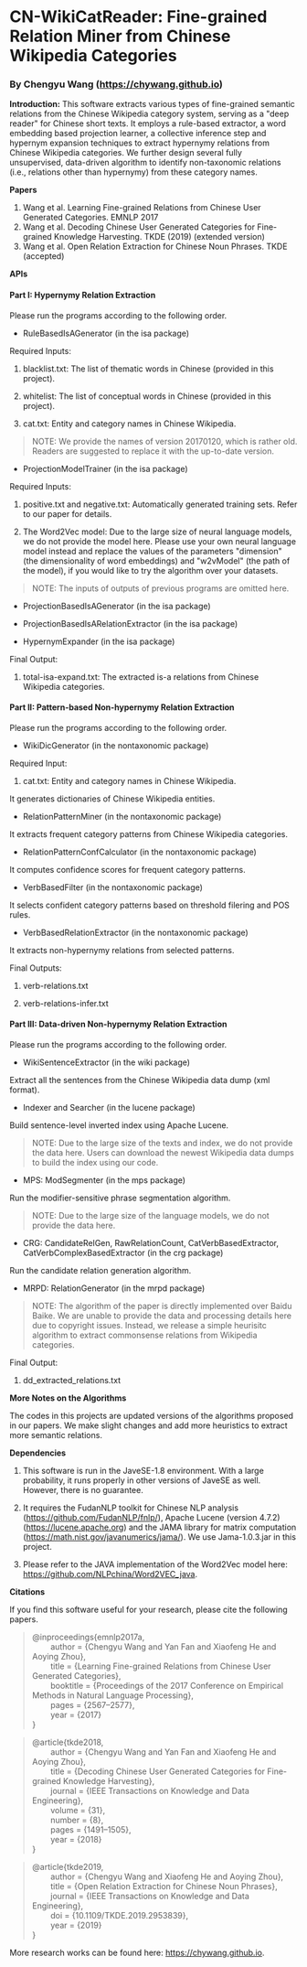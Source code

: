 # CN-WikiCatReader: Fine-grained Relation Miner from Chinese Wikipedia Categories

### By Chengyu Wang (https://chywang.github.io)

**Introduction:** This software extracts various types of fine-grained semantic relations from the Chinese Wikipedia category system, serving as a "deep reader" for Chinese short texts. It employs a rule-based extractor, a word embedding based projection learner, a collective inference step and hypernym expansion techniques to extract hypernymy relations from Chinese Wikipedia categories. We further design several fully unsupervised, data-driven algorithm to identify non-taxonomic relations (i.e., relations other than hypernymy) from these category names.

**Papers** 
1. Wang et al. Learning Fine-grained Relations from Chinese User Generated Categories. EMNLP 2017
2. Wang et al. Decoding Chinese User Generated Categories for Fine-grained Knowledge Harvesting. TKDE (2019) (extended version)
3. Wang et al. Open Relation Extraction for Chinese Noun Phrases. TKDE (accepted)


**APIs**

#### Part I: Hypernymy Relation Extraction

Please run the programs according to the following order.

+ RuleBasedIsAGenerator (in the isa package)

Required Inputs:

1. blacklist.txt: The list of thematic words in Chinese (provided in this project).

2. whitelist: The list of conceptual words in Chinese (provided in this project).

3. cat.txt: Entity and category names in Chinese Wikipedia.

> NOTE: We provide the names of version 20170120, which is rather old. Readers are suggested to replace it with the up-to-date version.

+ ProjectionModelTrainer (in the isa package)

Required Inputs:

1. positive.txt and negative.txt: Automatically generated training sets. Refer to our paper for details.

2. The Word2Vec model: Due to the large size of neural language models, we do not provide the model here. Please use your own neural language model instead and replace the values of the parameters "dimension" (the dimensionality of word embeddings) and "w2vModel" (the path of the model), if you would like to try the algorithm over your datasets.

> NOTE: The inputs of outputs of previous programs are omitted here.

+ ProjectionBasedIsAGenerator (in the isa package)

+ ProjectionBasedIsARelationExtractor (in the isa package)

+ HypernymExpander (in the isa package)

Final Output:

1. total-isa-expand.txt: The extracted is-a relations from Chinese Wikipedia categories.


#### Part II: Pattern-based Non-hypernymy Relation Extraction

Please run the programs according to the following order.

+ WikiDicGenerator (in the nontaxonomic package)

Required Input:

1. cat.txt: Entity and category names in Chinese Wikipedia.

It generates dictionaries of Chinese Wikipedia entities.

+ RelationPatternMiner (in the nontaxonomic package)

It extracts frequent category patterns from Chinese Wikipedia categories.

+ RelationPatternConfCalculator (in the nontaxonomic package)

It computes confidence scores for frequent category patterns.

+ VerbBasedFilter (in the nontaxonomic package)

It selects confident category patterns based on threshold filering and POS rules.

+ VerbBasedRelationExtractor (in the nontaxonomic package)

It extracts non-hypernymy relations from selected patterns.

Final Outputs:

1. verb-relations.txt

2. verb-relations-infer.txt

#### Part III: Data-driven Non-hypernymy Relation Extraction

Please run the programs according to the following order.

+ WikiSentenceExtractor (in the wiki package)

Extract all the sentences from the Chinese Wikipedia data dump (xml format).

+ Indexer and Searcher (in the lucene package)

Build sentence-level inverted index using Apache Lucene.

>NOTE: Due to the large size of the texts and index, we do not provide the data here. Users can download the newest Wikipedia data dumps to build the index using our code.

+ MPS: ModSegmenter (in the mps package)

Run the modifier-sensitive phrase segmentation algorithm. 

>NOTE: Due to the large size of the language models, we do not provide the data here.

+ CRG: CandidateRelGen, RawRelationCount, CatVerbBasedExtractor, CatVerbComplexBasedExtractor (in the crg package)

Run the candidate relation generation algorithm. 

+ MRPD: RelationGenerator (in the mrpd package)

>NOTE: The algorithm of the paper is directly implemented over Baidu Baike. We are unable to provide the data and processing details here due to copyright issues. Instead, we release a simple heurisitc algorithm to extract commonsense relations from Wikipedia categories.

Final Output:

1. dd_extracted_relations.txt

**More Notes on the Algorithms**

The codes in this projects are updated versions of the algorithms proposed in our papers. We make slight changes and add more heuristics to extract more semantic relations. 

**Dependencies**

1. This software is run in the JaveSE-1.8 environment. With a large probability, it runs properly in other versions of JaveSE as well. However, there is no guarantee.

2. It requires the FudanNLP toolkit for Chinese NLP analysis (https://github.com/FudanNLP/fnlp/), Apache Lucene (version 4.7.2) (https://lucene.apache.org) and the JAMA library for matrix computation (https://math.nist.gov/javanumerics/jama/). We use Jama-1.0.3.jar in this project.

3. Please refer to the JAVA implementation of the Word2Vec model here: https://github.com/NLPchina/Word2VEC_java.


**Citations**

If you find this software useful for your research, please cite the following papers.

> @inproceedings{emnlp2017a,<br/>
&emsp;&emsp; author    = {Chengyu Wang and Yan Fan and Xiaofeng He and Aoying Zhou},<br/>
&emsp;&emsp; title     = {Learning Fine-grained Relations from Chinese User Generated Categories},<br/>
&emsp;&emsp; booktitle = {Proceedings of the 2017 Conference on Empirical Methods in Natural Language Processing},<br/>
&emsp;&emsp; pages     = {2567–2577},<br/>
&emsp;&emsp; year      = {2017}<br/>
}

> @article{tkde2018,<br/>
&emsp;&emsp; author    = {Chengyu Wang and Yan Fan and Xiaofeng He and Aoying Zhou},<br/>
&emsp;&emsp; title     = {Decoding Chinese User Generated Categories for Fine-grained Knowledge Harvesting},<br/>
&emsp;&emsp; journal   = {IEEE Transactions on Knowledge and Data Engineering},<br/>
&emsp;&emsp; volume    = {31},<br/>
&emsp;&emsp; number    = {8},<br/>
&emsp;&emsp; pages    = {1491–1505},<br/>
&emsp;&emsp; year      = {2018}<br/>
}

> @article{tkde2019,<br/>
&emsp;&emsp; author    = {Chengyu Wang and Xiaofeng He and Aoying Zhou},<br/>
&emsp;&emsp; title     = {Open Relation Extraction for Chinese Noun Phrases},<br/>
&emsp;&emsp; journal   = {IEEE Transactions on Knowledge and Data Engineering},<br/>
&emsp;&emsp; doi     = {10.1109/TKDE.2019.2953839},<br/>
&emsp;&emsp; year      = {2019}<br/>
}

More research works can be found here: https://chywang.github.io.


